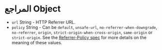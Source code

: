 # المراجع Object

* `url` String - HTTP Referrer URL.
* `policy` String - Can be `default`, `unsafe-url`, `no-referrer-when-downgrade`, `no-referrer`, `origin`, `strict-origin-when-cross-origin`, `same-origin` or `strict-origin`. See the [Referrer-Policy spec](https://developer.mozilla.org/en-US/docs/Web/HTTP/Headers/Referrer-Policy) for more details on the meaning of these values.